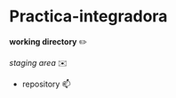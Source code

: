 # Practica-integradora

**working directory** :pencil2:

*staging area* :envelope:

- repository :mailbox: